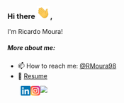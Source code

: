 ### Hi there <img src="/wave.gif" width="30px">, 
I'm Ricardo Moura!

<!--![YOUR github stats](https://github-readme-stats.vercel.app/api?username=RMoura98)-->
<h5> More about me: </h5>

- 📫 How to reach me: [@RMoura98](https://www.linkedin.com/in/RMoura98/)
- 📝 [Resume]()

<div style="margin-left: 30px;">
  <a href="https://www.linkedin.com/in/RMoura98/">
    <img align="left" alt="Moura's Linkedin" width="22px" src="/linkedin.svg" />
  </a>
  <a href="https://www.instagram.com/rmoura98_/">
    <img align="left" alt="Moura's  Instagram" width="22px" src="/instagram.png" />
  </a>
  <div>
    <img src="https://visitor-badge.glitch.me/badge?page_id=RMoura98.RMoura98" />
  </div>
</div>
<br />

  



<!--![YOUR github stats](https://github-readme-stats.vercel.app/api?username=RMoura98)-->



<!-- Actual text -->
<!--
You can also find me on:  
[<img src="https://img.shields.io/badge/linkedin-%230077B5.svg?&style=for-the-badge&logo=linkedin&logoColor=white" />](https://www.linkedin.com/in/RMoura98/) 
[<img src = "https://img.shields.io/badge/instagram-%23E4405F.svg?&style=for-the-badge&logo=instagram&logoColor=white">](https://www.instagram.com/rmoura98_/) 
[<img src = "https://img.shields.io/badge/facebook-%231877F2.svg?&style=for-the-badge&logo=facebook&logoColor=white">](https://www.facebook.com/Ricardo0Moura)


**RMoura98/RMoura98** is a ✨ _special_ ✨ repository because its `README.md` (this file) appears on your GitHub profile.

Here are some ideas to get you started:

- 🔭 I’m currently working on ...
- 🌱 I’m currently learning ...
- 👯 I’m looking to collaborate on ...
- 🤔 I’m looking for help with ...
- 💬 Ask me about ...
- 📫 How to reach me: ...
- 😄 Pronouns: ...
- ⚡ Fun fact: ...
-->
